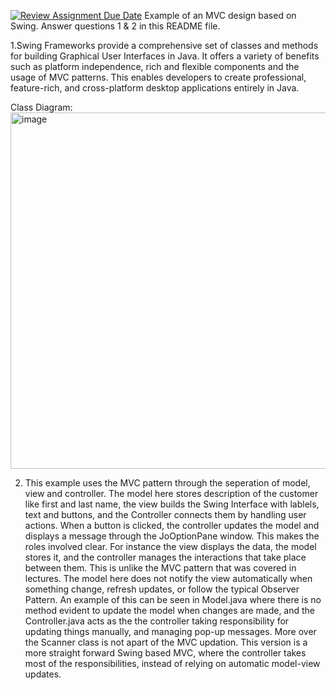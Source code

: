 [![Review Assignment Due Date](https://classroom.github.com/assets/deadline-readme-button-22041afd0340ce965d47ae6ef1cefeee28c7c493a6346c4f15d667ab976d596c.svg)](https://classroom.github.com/a/57HVEcop)
Example of an MVC design based on Swing. Answer questions 1 & 2 in this README file.

1.Swing Frameworks provide a comprehensive set of classes and methods for building Graphical User Interfaces in Java. It offers a variety of benefits such as platform independence, rich and flexible components and the usage of MVC patterns. This enables developers to create professional, feature-rich, and cross-platform desktop applications entirely in Java.  

Class Diagram:
<img width="778" height="570" alt="image" src="https://github.com/user-attachments/assets/cff00d03-3620-4c77-94f6-2b4a5bf9679c" />

2. This example uses the MVC pattern through the seperation of model, view and controller. The model here stores description of the customer like first and last name, the view builds the Swing Interface with lablels, text and buttons, and the Controller connects them by handling user actions. When a button is clicked, the controller updates the model and displays a message through  the JoOptionPane window. This makes the roles involved clear. For instance the view displays the data, the model stores it, and the controller manages the interactions that take place between them. This is unlike the MVC pattern that was covered in lectures. The model here does not notify the view automatically when something change, refresh updates, or follow the typical Observer Pattern. An example of this can be seen in Model.java where there is no method evident to update the model when changes are made, and the Controller.java acts as the the controller taking responsibility for updating things manually, and managing pop-up messages. More over the Scanner class is not apart of the MVC updation. This version is a more straight forward Swing based MVC, where the controller takes most of the responsibilities, instead of relying on automatic model-view updates. 
